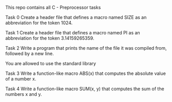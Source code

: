 This repo contains all C - Preprocessor tasks

Task 0
Create a header file that defines a macro named SIZE as an abbreviation for the token 1024.

Task 1
Create a header file that defines a macro named PI as an abbreviation for the token 3.14159265359.

Task 2
Write a program that prints the name of the file it was compiled from, followed by a new line.

You are allowed to use the standard library

Task 3
Write a function-like macro ABS(x) that computes the absolute value of a number x.

Task 4
Write a function-like macro SUM(x, y) that computes the sum of the numbers x and y.
